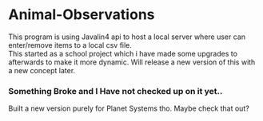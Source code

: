 # Animal-Observations


This program is using Javalin4 api to host a local server where user can enter/remove items to a local csv file. <br />
This started as a school project which i have made some upgrades to afterwards to make it more dynamic. Will release a new version of this with a new concept later.


### Something Broke and I Have not checked up on it yet..
Built a new version purely for Planet Systems tho. Maybe check that out?
